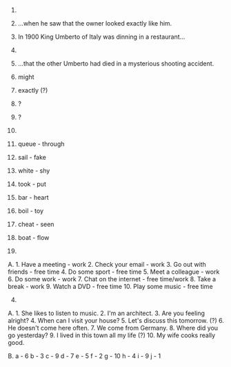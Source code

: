 1. 
  1. ...when he saw that the owner looked exactly like him.
  2. In 1900 King Umberto of Italy was dinning in a restaurant...
  3.
  4. ...that the other Umberto had died in a mysterious shooting accident.
  5. might
  6. exactly (?)
  7. ?
  8. ?

2. 
  1. queue - through
  2. sail - fake
  3. white - shy
  4. took - put
  5. bar - heart
  6. boil - toy
  7. cheat - seen
  8. boat - flow

3.
  A.
    1. Have a meeting - work
    2. Check your email - work
    3. Go out with friends - free time
    4. Do some sport - free time
    5. Meet a colleague - work
    6. Do some work - work
    7. Chat on the internet - free time/work
    8. Take a break - work
    9. Watch a DVD - free time
    10. Play some music - free time

4. 
  A.
    1. She likes to listen to music.
    2. I'm an architect.
    3. Are you feeling alright?
    4. When can I visit your house?
    5. Let's discuss this tomorrow. (?)
    6. He doesn't come here often.
    7. We come from Germany.
    8. Where did you go yesterday?
    9. I lived in this town all my life (?)
    10. My wife cooks really good.

  B.
    a - 6
    b - 3
    c - 9
    d - 7
    e - 5
    f - 2
    g - 10
    h - 4
    i - 9
    j - 1